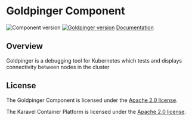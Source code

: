 # Goldpinger Component

![Component version](https://img.shields.io/badge/dynamic/yaml?color=blue&label=component+version&query=$.entries.goldpinger[0].version&url=https%3A%2F%2Frepository.platform.karavel.io%2Funstable%2Findex.yaml&style=for-the-badge)
[![Goldpinger version](https://img.shields.io/badge/dynamic/yaml?color=blue&label=goldpinger+version&query=$.entries.goldpinger[0].appVersion&url=https%3A%2F%2Frepository.platform.karavel.io%2Funstable%2Findex.yaml&style=for-the-badge)](https://github.com/bloomberg/goldpinger)
[Documentation](https://docs.karavel.io/components/goldpinger)

## Overview

Goldpinger is a debugging tool for Kubernetes which tests and displays connectivity between nodes in the cluster

## License

The Goldpinger Component is licensed under the [Apache 2.0 license](LICENSE).

The Karavel Container Platform is licensed under the [Apache 2.0 license](https://github.com/karavel-io/platform/blob/main/LICENSE).
